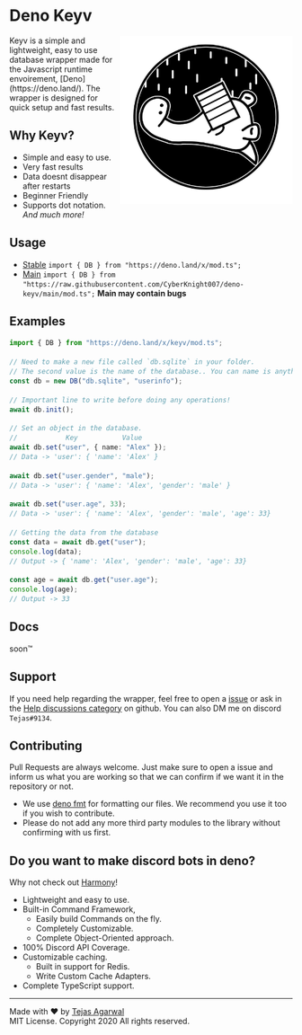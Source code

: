 
# Deno Keyv

<img align=right src=banner.png height=300px>
Keyv is a simple and lightweight, easy to use database wrapper made for the Javascript runtime envoirement, [Deno](https://deno.land/). The wrapper is designed for quick setup and fast results.

## Why Keyv?

- Simple and easy to use.
- Very fast results
- Data doesnt disappear after restarts
- Beginner Friendly
- Supports dot notation.
  _And much more!_

## Usage

- [Stable](https://deno.land/x/keyv) `import { DB } from "https://deno.land/x/mod.ts";`
- [Main](https://github.com/CyberKnight007/deno-keyv) `import { DB } from "https://raw.githubusercontent.com/CyberKnight007/deno-keyv/main/mod.ts";` **Main may contain bugs**

## Examples

```typescript
import { DB } from "https://deno.land/x/keyv/mod.ts";

// Need to make a new file called `db.sqlite` in your folder.
// The second value is the name of the database.. You can name is anything you want
const db = new DB("db.sqlite", "userinfo");

// Important line to write before doing any operations!
await db.init();

// Set an object in the database.
//            Key           Value
await db.set("user", { name: "Alex" });
// Data -> 'user': { 'name': 'Alex' }

await db.set("user.gender", "male");
// Data -> 'user': { 'name': 'Alex', 'gender': 'male' }

await db.set("user.age", 33);
// Data -> 'user': { 'name': 'Alex', 'gender': 'male', 'age': 33}

// Getting the data from the database
const data = await db.get("user");
console.log(data);
// Output -> { 'name': 'Alex', 'gender': 'male', 'age': 33}

const age = await db.get("user.age");
console.log(age);
// Output -> 33
```

## Docs

soon™

## Support

If you need help regarding the wrapper, feel free to open a [issue](https://github.com/CyberKnight007/deno-keyv/issues) or ask in the [Help discussions category](https://github.com/CyberKnight007/deno-keyv/discussions/categories/help) on github. You can also DM me on discord `Tejas#9134`.

## Contributing

Pull Requests are always welcome. Just make sure to open a issue and inform us what you are working so that we can confirm if we want it in the repository or not.

- We use [deno fmt](https://deno.land/manual/tools/formatter) for formatting our files. We recommend you use it too if you wish to contribute.
- Please do not add any more third party modules to the library without confirming with us first.

## Do you want to make discord bots in deno?

Why not check out [Harmony](https://github.com/harmony-org/harmony)!

- Lightweight and easy to use.
- Built-in Command Framework,
  - Easily build Commands on the fly.
  - Completely Customizable.
  - Complete Object-Oriented approach.
- 100% Discord API Coverage.
- Customizable caching.
  - Built in support for Redis.
  - Write Custom Cache Adapters.
- Complete TypeScript support.

---

Made with ❤ by [Tejas Agarwal](https://github.com/CyberKnight007) <br/>
MIT License. Copyright 2020 All rights reserved.
